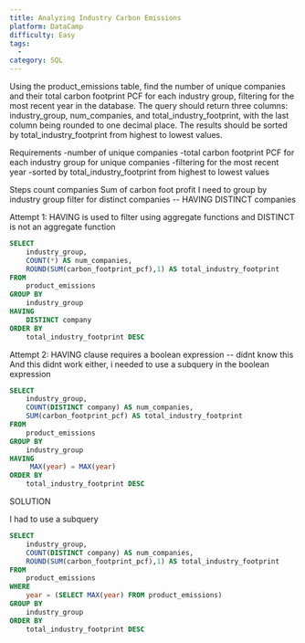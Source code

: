 ```yaml
---
title: Analyzing Industry Carbon Emissions
platform: DataCamp
difficulty: Easy
tags:
  - 
category: SQL
---
```


Using the product_emissions table, find the number of unique companies and their total carbon footprint PCF for each industry group, filtering for the most recent year in the database. The query should return three columns: industry_group, num_companies, and total_industry_footprint, with the last column being rounded to one decimal place. The results should be sorted by total_industry_footprint from highest to lowest values.

Requirements
-number of unique companies
-total carbon footprint PCF for each industry group for unique companies
-filtering for the most recent year 
-sorted by total_industry_footprint from highest to lowest values


Steps
count companies
Sum of carbon foot profit
I need to group by industry group
filter for distinct companies -- HAVING DISTINCT companies


Attempt 1:  HAVING is used to filter using aggregate functions and DISTINCT is not an aggregate function 

```sql
SELECT
    industry_group, 
    COUNT(*) AS num_companies,
    ROUND(SUM(carbon_footprint_pcf),1) AS total_industry_footprint
FROM
    product_emissions
GROUP BY
    industry_group
HAVING
    DISTINCT company
ORDER BY
    total_industry_footprint DESC
```

Attempt 2: 
HAVING clause requires a boolean expression -- didnt know this
And this didnt work either, i needed to use a subquery in the boolean expression
```sql
SELECT
    industry_group, 
    COUNT(DISTINCT company) AS num_companies,
    SUM(carbon_footprint_pcf) AS total_industry_footprint
FROM
    product_emissions   
GROUP BY
    industry_group
HAVING
     MAX(year) = MAX(year)
ORDER BY
    total_industry_footprint DESC
```

SOLUTION 

I had to use a subquery

```sql
SELECT
    industry_group, 
    COUNT(DISTINCT company) AS num_companies,
    ROUND(SUM(carbon_footprint_pcf),1) AS total_industry_footprint
FROM
    product_emissions
WHERE
    year = (SELECT MAX(year) FROM product_emissions)
GROUP BY
    industry_group
ORDER BY
    total_industry_footprint DESC
```